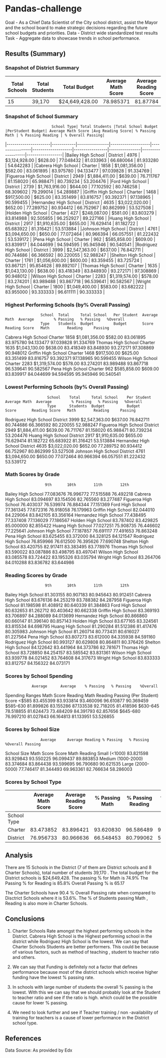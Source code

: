 # Pandas-challenge
Goal - As a Chief Data Scientist of the City school district, assist the Mayor and the school board to make strategic decisions regarding the 
future school budgets and priorities.
Data - District wide standardized test results
Task - Aggregate data to showcase trends in school performance. 

## Results (Summary)

### Snapshot of District Summary 



 Total Schools |	Total Students	 |Total Budget	   | Average Math Score	|  Average Reading Score |	% Passing Math	| % Passing Reading	| %Overall Passing |
|--------------|-----------------|----------------|--------------------|------------------------|----------------|-------------------|------------------|
| 	 15	        | 39,170	         | $24,649,428.00	|  78.985371	        |  81.87784	             | 74.980853	     |    85.805463	     |   65.172326      |


### Snapshot of School Summary

                         School Type| Total Students |Total School Budget |PerStudent Budget| Average Math Score |Avg Reading Score| % Passing Math | % Passing Reading | % Overall Passing|  
|----------------------|------------|----------------|--------------------|-----------------|--------------------|-----------------|----------------|-------------------|------------------| 
|Bailey High School	   | District	  |  4976	         | $3,124,928.00	     | $628.00	        | 77.048432	         |  81.033963	     | 66.680064	     |   81.933280	      |    54.642283     |
|Cabrera High School	  | Charter	   |  1858	         | $1,081,356.00	     | $582.00	        | 83.061895	         |  83.975780	     | 94.133477	     |   97.039828	      |    91.334769     |
|Figueroa High School  | District	  |  2949	         | $1,884,411.00	     | $639.00	        | 76.711767	         |  81.158020	     | 65.988471	     |   80.739234	      |    53.204476     |
|Ford High School	     | District	  |  2739	         | $1,763,916.00	     | $644.00	        | 77.102592	         |  80.746258	     | 68.309602     	|   79.299014      	|    54.289887     | 
|Griffin High School	  | Charter	   |  1468	         | $917,500.00	       | $625.00	        | 83.351499	         |  83.816757	     | 93.392371	     |   97.138965	      |    90.599455     |
|Hernandez High School | District	  |  4635	         | $3,022,020.00	     | $652.00	        | 77.289752	         | 80.934412	      | 66.752967	     |   80.862999	      |    53.527508     | 
|Holden High School	   | Charter	   |  427	          | $248,087.00	       | $581.00	        | 83.803279	         | 83.814988	      | 92.505855	     |   96.252927	      |    89.227166     |
|Huang High School	    | District	  |  2917	         | $1,910,635.00	     | $655.00	        | 76.629414	         | 81.182722	      | 65.683922	     |   81.316421	      |    53.513884     |
|Johnson High School	  | District	  |  4761	         | $3,094,650.00	     | $650.00	        | 77.072464	         | 80.966394	      | 66.057551	     |   81.222432	      |    53.539172     |
|Pena High School	     | Charter	   |  962	          | $585,858.00	       | $609.00	        | 83.839917	         | 84.044699	      | 94.594595	     |   95.945946	      |    90.540541     |
|Rodriguez High School | District	  |  3999	         | $2,547,363.00	     | $637.00	        | 76.842711	         | 80.744686	      | 66.366592	     |   80.220055	      |    52.988247     |
|Shelton High School	  | Charter	   |  1761	         | $1,056,600.00	     | $600.00	        | 83.359455	         | 83.725724	      | 93.867121	     |   95.854628	      |    89.892107     |
|Thomas High School	   | Charter	   |  1635	         | $1,043,130.00	     | $638.00	        | 83.418349	         | 83.848930	      | 93.272171	     |   97.308869	      |    90.948012     |
|Wilson High School	   | Charter	   |  2283	         | $1,319,574.00	     | $578.00	        | 83.274201	         | 83.989488	      | 93.867718	     |   96.539641	      |    90.582567     |
|Wright High School	   | Charter	   |  1800	         | $1,049,400.00	     | $583.00	        | 83.682222	         | 83.955000	      | 93.333333	     |   96.611111	      |    90.333333     |


### Highest Performing Schools (by% Overall Passing)

                    School  Total     Total School   Per Student  Average Math  Average         % Passing   % Passing   %Overall
                    Type	Students  Budget	     Budget	      Score	        Reading Score   Math	    Reading	    Passing
Cabrera High School	Charter	1858	  $1,081,356.00	 $582.00	  83.061895	    83.975780	    94.133477	97.039828	91.334769
Thomas High School	Charter	1635	  $1,043,130.00	 $638.00	  83.418349	    83.848930	    93.272171	97.308869	90.948012
Griffin High School	Charter	1468	  $917,500.00	 $625.00	  83.351499	    83.816757	    93.392371	97.138965	90.599455
Wilson High School	Charter	2283	  $1,319,574.00	 $578.00	  83.274201	    83.989488	    93.867718	96.539641	90.582567
Pena High School	Charter	962	      $585,858.00	 $609.00	  83.839917	    84.044699	    94.594595	95.945946	90.540541

### Lowest Performing Schools (by% Overall Passing)
                       School    Total     Total School    Per Student  Average Math  Average         % Passing   % Passing   %Overall
                       Type	     Students  Budget	       Budget	      Score	      Reading Score   Math	      Reading	  Passing
Rodriguez High School  District	 3999	   $2,547,363.00	$637.00	    76.842711	  80.744686	      66.366592	  80.220055	  52.988247
Figueroa High School   District	 2949	   $1,884,411.00	$639.00	    76.711767	  81.158020	      65.988471	  80.739234	  53.204476
Huang High School	   District	 2917	   $1,910,635.00	$655.00	    76.629414	  81.182722	      65.683922	  81.316421	  53.513884
Hernandez High School  District	 4635	   $3,022,020.00	$652.00	    77.289752	  80.934412	      66.752967	  80.862999	  53.527508
Johnson High School	   District	 4761	   $3,094,650.00	$650.00	    77.072464	  80.966394	      66.057551	  81.222432	  53.539172


### Math Scores by Grade
                      9th       10th        11th        12th
Bailey High School	  77.083676	76.996772	77.515588	76.492218
Cabrera High School	  83.094697	83.154506	82.765560	83.277487
Figueroa High School  76.403037	76.539974	76.884344	77.151369
Ford High School	  77.361345	77.672316	76.918058	76.179963
Griffin High School	  82.044010	84.229064	83.842105	83.356164
Hernandez High School 77.438495	77.337408	77.136029	77.186567
Holden High School	  83.787402	83.429825	85.000000	82.855422
Huang High School	  77.027251	75.908735	76.446602	77.225641
Johnson High School	  77.187857	76.691117	77.491653	76.863248
Pena High School	  83.625455	83.372000	84.328125	84.121547
Rodriguez High School 76.859966	76.612500	76.395626	77.690748
Shelton High School	  83.420755	82.917411	83.383495	83.778976
Thomas High School	  83.590022	83.087886	83.498795	83.497041
Wilson High School	  83.085578	83.724422	83.195326	83.035794
Wright High School	  83.264706	84.010288	83.836782	83.644986

### Reading Scores by Grade

                      9th       10th        11th        12th
Bailey High School	  81.303155	80.907183	80.945643	80.912451
Cabrera High School	  83.676136	84.253219	83.788382	84.287958
Figueroa High School  81.198598	81.408912	80.640339	81.384863
Ford High School	  80.632653	81.262712	80.403642	80.662338
Griffin High School	  83.369193	83.706897	84.288089	84.013699
Hernandez High School 80.866860	80.660147	81.396140	80.857143
Holden High School	  83.677165	83.324561	83.815534	84.698795
Huang High School	  81.290284	81.512386	81.417476	80.305983
Johnson High School	  81.260714	80.773431	80.616027	81.227564
Pena High School	  83.807273	83.612000	84.335938	84.591160
Rodriguez High School 80.993127	80.629808	80.864811	80.376426
Shelton High School	  84.122642	83.441964	84.373786	82.781671
Thomas High School	  83.728850	84.254157	83.585542	83.831361
Wilson High School	  83.939778	84.021452	83.764608	84.317673
Wright High School	  83.833333	83.812757	84.156322	84.073171
### Scores by School Spending

                Average 	 Average 	% Passing 	% Passing 	 %Overall 
Spending Ranges Math Score   Reading       Math       Reading    Passing
(Per Student)			     Score
<$585	        83.455399	 83.933814	 93.460096	 96.610877	 90.369459
$585-630	    81.899826	 83.155286	 87.133538	 92.718205	 81.418596
$630-645	    78.518855	 81.624473	 73.484209	 84.391793	 62.857656
$645-680	    76.997210	 81.027843	 66.164813	 81.133951	 53.526855

### Scores by School Size

                    Average 	Average Reading % Passing 	% Passing 	%Overall Passing
School Size			Math Score	Score           Math        Reading
Small (<1000)	    83.821598	83.929843	    93.550225	96.099437	 89.883853
Medium (1000-2000)	83.374684	83.864438	    93.599695	96.790680	 90.621535
Large (2000-5000)	77.746417	81.344493	    69.963361	82.766634	 58.286003

### Scores by School Type
|           | Average Math Score	 | Average Reading Score | % Passing Math | % Passing Reading |	%Overall Passing |
|-----------|---------------------|-----------------------|----------------|-------------------|------------------|
|School Type|                     |                       |                |                   |                  |    
| Charter	  | 83.473852	          |   83.896421	          |  93.620830	    |  96.586489	       |   90.432244      |
| District	 | 76.956733	          |   80.966636	          |  66.548453	    |  80.799062	       |   53.672208      |

## Analysis
There are 15 Schools in the District (7 of them are District schools and 8 Charter Schools), total number of students 39,170 . The total budget for the District schools is $24,649,428.
The passing % for Math is 74.9%
The Passing % for Reading is 85.8%
Overall Passing % is 65.17

The Charter Schools have 90.4 % Overall Passing rate when compared to Disctrict Schools where it is 53.6%. The % of Students passing Math , Reading is also more in Charter Schools.

## Conclusions
1. Charter Schools Rate amongst the highest performing schools in the District. Cabrera High School is the Highest performing school in the district while Rodriguez High School is the lowest.
We can say that Charter Schools Students are better performers. This could be because of various factors, such as method of teaching , student to teacher ratio and others.

2. We can say that Funding is definitely not a factor that defines performance because most of the district schools which receive higher funding have the lowest % passing rate.  

3. In schools with large number of students the overall % passing is the lowest. With this we can say that we should probably look at the Student to teacher ratio and see if the ratio is high. which could be the possible cause for lower % passing. 

4. We need to look further and see if Teacher training / non -availability of training for teachers is a cause of lower performance in the District school type.

## References 
Data Source: As provided by Edx
